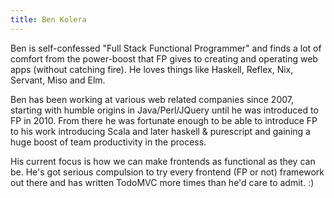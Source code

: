 ```yaml
---
title: Ben Kolera
---
```


Ben is self-confessed "Full Stack Functional Programmer" and finds a lot of comfort from the power-boost that FP gives to creating and operating web apps (without catching fire). He loves things like Haskell, Reflex, Nix, Servant, Miso and Elm. 

Ben has been working at various web related companies since 2007, starting with humble origins in Java/Perl/JQuery until he was introduced to FP in 2010. From there he was fortunate enough to be able to introduce FP to his work introducing Scala and later haskell & purescript and gaining a huge boost of team productivity in the process.

His current focus is how we can make frontends as functional as they can be. He's got serious compulsion to try every frontend (FP or not) framework out there and has written TodoMVC more times than he'd care to admit. :)
